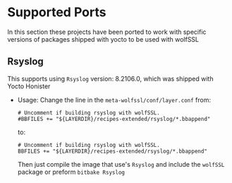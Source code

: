 Supported Ports
===============

In this section these projects have been ported to work with specific versions
of packages shipped with yocto to be used with wolfSSL

Rsyslog
-----

This supports using `Rsyslog` version: 8.2106.0, which was shipped with Yocto Honister

- Usage:
    Change the line in the `meta-wolfssl/conf/layer.conf` from:
    ```
    # Uncomment if building rsyslog with wolfSSL.
    #BBFILES += "${LAYERDIR}/recipes-extended/rsyslog/*.bbappend"
    ```
    to:
    ```
    # Uncomment if building rsyslog with wolfSSL.
    BBFILES += "${LAYERDIR}/recipes-extended/rsyslog/*.bbappend"
    ```
    
    Then just compile the image that use's `Rsyslog` and include the `wolfSSL`
    package or preform `bitbake Rsyslog`

